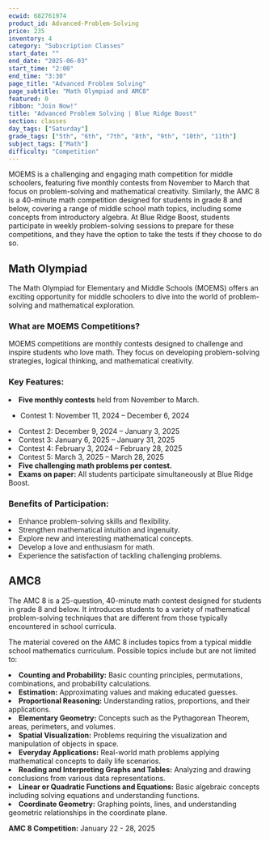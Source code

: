 ```yaml
---
ecwid: 682761974
product_id: Advanced-Problem-Solving
price: 235
inventory: 4
category: "Subscription Classes"
start_date: ""
end_date: "2025-06-03"
start_time: "2:00"
end_time: "3:30"
page_title: "Advanced Problem Solving"
page_subtitle: "Math Olympiad and AMC8"
featured: 0
ribbon: "Join Now!"
title: "Advanced Problem Solving | Blue Ridge Boost"
section: classes
day_tags: ["Saturday"]
grade_tags: ["5th", "6th", "7th", "8th", "9th", "10th", "11th"]
subject_tags: ["Math"]
difficulty: "Competition"
---
```

MOEMS is a challenging and engaging math competition for middle schoolers, featuring five monthly contests from November to March that focus on problem-solving and mathematical creativity. Similarly, the AMC 8 is a 40-minute math competition designed for students in grade 8 and below, covering a range of middle school math topics, including some concepts from introductory algebra. At Blue Ridge Boost, students participate in weekly problem-solving sessions to prepare for these competitions, and they have the option to take the tests if they choose to do so.

<div>
	<div>
		<h2>Math Olympiad</h2>
	</div>
	<div>
		<p>The Math Olympiad for Elementary and Middle Schools (MOEMS) offers an exciting opportunity for middle schoolers to dive into the world of problem-solving and mathematical exploration.
		</p>
	</div>
	<div>
		<h3>What are MOEMS Competitions?</h3>
	</div>
	<div>
		<p>MOEMS competitions are monthly contests designed to challenge and inspire students who love math. They focus on developing problem-solving strategies, logical thinking, and mathematical creativity.
		</p>
	</div>
	<div>
		<h3>Key Features:</h3>
	</div>
	<div>
		<ul>
		</ul>
	</div>
	<div>
		<li><strong>Five monthly contests</strong> held from November to March.</li>
	</div>
	<div>
		<ul>
			<li>Contest 1: <span class="dates">November 11, 2024 – December 6, 2024</span></li>
		</ul>
	</div>
	<div>
		<li>Contest 2: <span class="dates">December 9, 2024 – January 3, 2025</span></li>
	</div>
	<div>
		<li>Contest 3: <span class="dates">January 6, 2025 – January 31, 2025</span></li>
	</div>
	<div>
		<li>Contest 4: <span class="dates">February 3, 2024 – February 28, 2025</span></li>
	</div>
	<div>
		<li>Contest 5: <span class="dates">March 3, 2025 – March 28, 2025</span></li>
	</div>
	<div>
	</div>
	<div>
		<li><strong>Five challenging math problems per contest.</strong></li>
	</div>
	<div>
		<li><strong>Exams on paper:</strong> All students participate simultaneously at Blue Ridge Boost.</li>
	</div>
	<div>
	</div>
	<div>
		<h3>Benefits of Participation:</h3>
	</div>
	<div>
		<ul>
		</ul>
	</div>
	<div>
		<li>Enhance problem-solving skills and flexibility.</li>
	</div>
	<div>
		<li>Strengthen mathematical intuition and ingenuity.</li>
	</div>
	<div>
		<li>Explore new and interesting mathematical concepts.</li>
	</div>
	<div>
		<li>Develop a love and enthusiasm for math.</li>
	</div>
	<div>
		<li>Experience the satisfaction of tackling challenging problems.</li>
	</div>
	<div>
	</div>
	<div>
		<h2>AMC8</h2>
	</div>
	<div>
		<p>The AMC 8 is a 25-question, 40-minute math contest designed for students in grade 8 and below. It introduces students to a variety of mathematical problem-solving techniques that are different from those typically encountered in school curricula.
		</p>
	</div>
	<div>
		<p>The material covered on the AMC 8 includes topics from a typical middle school mathematics curriculum. Possible topics include but are not limited to:
		</p>
	</div>
	<div>
		<ul>
		</ul>
	</div>
	<div>
		<li><strong>Counting and Probability:</strong> Basic counting principles, permutations, combinations, and probability calculations.</li>
	</div>
	<div>
		<li><strong>Estimation:</strong> Approximating values and making educated guesses.</li>
	</div>
	<div>
		<li><strong>Proportional Reasoning:</strong> Understanding ratios, proportions, and their applications.</li>
	</div>
	<div>
		<li><strong>Elementary Geometry:</strong> Concepts such as the Pythagorean Theorem, areas, perimeters, and volumes.</li>
	</div>
	<div>
		<li><strong>Spatial Visualization:</strong> Problems requiring the visualization and manipulation of objects in space.</li>
	</div>
	<div>
		<li><strong>Everyday Applications:</strong> Real-world math problems applying mathematical concepts to daily life scenarios.</li>
	</div>
	<div>
		<li><strong>Reading and Interpreting Graphs and Tables:</strong> Analyzing and drawing conclusions from various data representations.</li>
	</div>
	<div>
		<li><strong>Linear or Quadratic Functions and Equations:</strong> Basic algebraic concepts including solving equations and understanding functions.</li>
	</div>
	<div>
		<li><strong>Coordinate Geometry:</strong> Graphing points, lines, and understanding geometric relationships in the coordinate plane.</li>
	</div>
	<div>
	</div>
	<div>
		<p><strong>AMC 8 Competition:</strong> January 22 - 28, 2025
		</p>
	</div><br>
</div>
